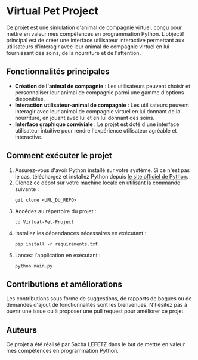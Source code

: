 # Virtual Pet Project

Ce projet est une simulation d'animal de compagnie virtuel, conçu pour mettre en valeur mes compétences en programmation Python. L'objectif principal est de créer une interface utilisateur interactive permettant aux utilisateurs d'interagir avec leur animal de compagnie virtuel en lui fournissant des soins, de la nourriture et de l'attention.

## Fonctionnalités principales

- **Création de l'animal de compagnie** : Les utilisateurs peuvent choisir et personnaliser leur animal de compagnie parmi une gamme d'options disponibles.
- **Interaction utilisateur-animal de compagnie** : Les utilisateurs peuvent interagir avec leur animal de compagnie virtuel en lui donnant de la nourriture, en jouant avec lui et en lui donnant des soins.
- **Interface graphique conviviale** : Le projet est doté d'une interface utilisateur intuitive pour rendre l'expérience utilisateur agréable et interactive.

## Comment exécuter le projet

1. Assurez-vous d'avoir Python installé sur votre système. Si ce n'est pas le cas, téléchargez et installez Python depuis [le site officiel de Python](https://www.python.org/).
2. Clonez ce dépôt sur votre machine locale en utilisant la commande suivante :
    ```
    git clone <URL_DU_REPO>
    ```
3. Accédez au répertoire du projet :
    ```
    cd Virtual-Pet-Project
    ```
4. Installez les dépendances nécessaires en exécutant :
    ```
    pip install -r requirements.txt
    ```
5. Lancez l'application en exécutant :
    ```
    python main.py
    ```

## Contributions et améliorations

Les contributions sous forme de suggestions, de rapports de bogues ou de demandes d'ajout de fonctionnalités sont les bienvenues. N'hésitez pas à ouvrir une issue ou à proposer une pull request pour améliorer ce projet.

## Auteurs

Ce projet a été réalisé par Sacha LEFETZ dans le but de mettre en valeur mes compétences en programmation Python.
